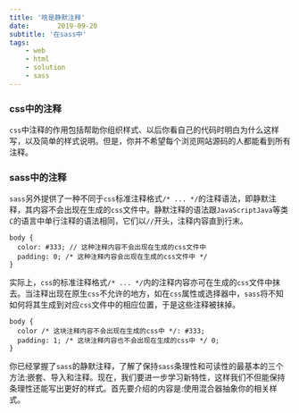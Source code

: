 ```yaml
---
title: '啥是静默注释'
date:       2019-09-20
subtitle: '在sass中'
tags:
	- web
	- html
	- solution
	- sass
---
```


### css中的注释
<div class="content-bg">
<div class="content-intro view-box "><p></p><p><code>css</code>中注释的作用包括帮助你组织样式、以后你看自己的代码时明白为什么这样写，以及简单的样式说明。但是，你并不希望每个浏览网站源码的人都能看到所有注释。</p>

<h3>sass中的注释</h3>

<p><code>sass</code>另外提供了一种不同于<code>css</code>标准注释格式<code>/* ... */</code>的注释语法，即静默注释，其内容不会出现在生成的<code>css</code>文件中。静默注释的语法跟<code>JavaScript</code><code>Java</code>等类<code>C</code>的语言中单行注释的语法相同，它们以<code>//</code>开头，注释内容直到行末。</p><pre><a class="code-copy right0" title="复制到剪切板"><i class="icon-copy"></i></a><code class="hljs cpp"><span>body</span> {
  <span>color</span><span>: <span>#<span class="hljs-number">333</span></span>;</span> <span><span class="hljs-comment">// 这种注释内容不会出现在生成的css文件中</span></span>
  <span>padding</span><span>: <span><span class="hljs-number">0</span></span>;</span> <span><span class="hljs-comment">/* 这种注释内容会出现在生成的css文件中 */</span></span>
}</code></pre><p>实际上，<code>css</code>的标准注释格式<code>/* ... */</code>内的注释内容亦可在生成的<code>css</code>文件中抹去。当注释出现在原生<code>css</code>不允许的地方，如在<code>css</code>属性或选择器中，<code>sass</code>将不知如何将其生成到对应<code>css</code>文件中的相应位置，于是这些注释被抹掉。</p><pre><a class="code-copy right0" title="复制到剪切板"><i class="icon-copy"></i></a><code class="hljs php"><span>body</span> {
  <span>color</span> <span><span class="hljs-comment">/* 这块注释内容不会出现在生成的css中 */</span></span><span>: <span><span class="hljs-comment">#333</span></span><span class="hljs-comment">;</span></span>
  <span>padding</span><span>: <span><span class="hljs-number">1</span></span>;</span> <span><span class="hljs-comment">/* 这块注释内容也不会出现在生成的css中 */</span></span> <span class="hljs-number">0</span>;
}
</code></pre><p>你已经掌握了<code>sass</code>的静默注释，了解了保持<code>sass</code>条理性和可读性的最基本的三个方法:嵌套、导入和注释。现在，我们要进一步学习新特性，这样我们不但能保持条理性还能写出更好的样式。首先要介绍的内容是:使用混合器抽象你的相关样式。</p></div>
<div style="clear:both"></div>
</div>